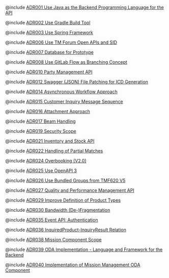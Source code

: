 <!--
    ATTENTION: This file was generated via gradle!
               Do NOT manually edit this file! Any such changes will be overwritten!
-->

@include [ADR001 Use Java as the Backend Programming Language for the API](ADR001-use-java-programming-language_V1.0.md)

@include [ADR002 Use Gradle Build Tool](ADR002-use-gradle-buildtool_V1.0.md)

@include [ADR003 Use Spring Framework](ADR003-use-spring-framework_V1.0.md)

@include [ADR006 Use TM Forum Open APIs and SID](ADR006-use-tmforum-openapis-and-sid_V1.0.md)

@include [ADR007 Database for Prototype](ADR007-database-for-prototype_V1.0.md)

@include [ADR008 Use GitLab Flow as Branching Concept](ADR008-use-gitlab-flow-branching-concept_V1.0.md)

@include [ADR010 Party Management API](ADR010-party-management-api_V1.1.md)

@include [ADR012 Swagger (JSON) File Patching for ICD Generation](ADR012-json-patching-for-icd-generation_V1.0.md)

@include [ADR014 Asynchronous Workflow Approach](ADR014-asynchronous-workflow-approach_V1.0.md)

@include [ADR015 Customer Inquiry Message Sequence](ADR015-customer-inquiry-message-sequence_V1.0.md)

@include [ADR016 Attachment Approach](ADR016-attachment-approach_V1.0.md)

@include [ADR017 Beam Handling](ADR017-beam-handling_V1.1.md)

@include [ADR019 Security Scope](ADR019-security-scope_V1.1.md)

@include [ADR021 Inventory and Stock API](ADR021-inventory-stock-api_V1.0.md)

@include [ADR022 Handling of Partial Matches](ADR022handling-partial-matches_V1.0.md)

@include [ADR024 Overbooking (V2.0)](2023-09-26-overbooking_V2.0.md)

@include [ADR025 Use OpenAPI 3](ADR025-use-openapi-3_V1.0.md)

@include [ADR026 Use Bundled Groups from TMF620 V5](ADR026-offering-bundled-groups_V1.0.md)

@include [ADR027 Quality and Performance Management API](ADR027-quality-performance-management_V1.0.md)

@include [ADR029 Improve Definition of Product Types](ADR029-improve-definitions-of-product-types.md)

@include [ADR030 Bandwidth (De-)Fragmentation](ADR030-bandwidth-defragmentation.md)

@include [ADR035 Event API: Authentication](ADR035-event-api-authentication.md)

@include [ADR036 InquiredProduct-InquiryResult Relation](ADR036-inquiredproduct-inquiryresult-relation.md)

@include [ADR038 Mission Component Scope](ADR038-mission-component-scope.md)

@include [ADR039 ODA Implementation - Language and Framework for the Backend](ADR039-oda-programming-language.md)

@include [ADR040 Implementation of Mission Management ODA Component](ADR040-mission-manangement-oda-component.md)
